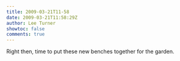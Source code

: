 ```yaml
---
title: 2009-03-21T11-58
date: 2009-03-21T11:58:29Z
author: Lee Turner
showtoc: false
comments: true
---
```


Right then, time to put these new benches together for the garden.

